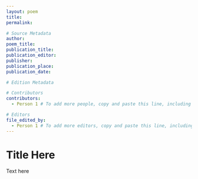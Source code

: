```yaml
---
layout: poem
title: 
permalink: 

# Source Metadata
author: 
poem_title: 
publication_title: 
publication_editor: 
publisher: 
publication_place: 
publication_date:

# Edition Metadata

# Contributors
contributors: 
  - Person 1 # To add more people, copy and paste this line, including the 2 spaces at the beginning of the line. To list none, delete this line.

# Editors
file_edited_by: 
  - Person 1 # To add more editors, copy and paste this line, including the 2 spaces at the beginning of the line. If there are none, or to use the editor(s) listed in _config.yml, delete this line.
---
```


# Title Here

Text here
